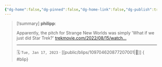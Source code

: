 ```yaml
---
{"dg-home":false,"dg-pinned":false,"dg-home-link":false,"dg-publish":true,"tags":["dgblip"],"disabled rules":["yaml-title","yaml-title-alias","file-name-heading"],"title":"philipp on mastodon @ 2023-01-17","created-date":"2023-01-17T12:47:49","id":109704620877207000,"updated-date":"2025-05-02T08:50:43","dg-path":"blips/109704620877207001.md","permalink":"/blips/109704620877207001/","dgPassFrontmatter":true}
---
```


> [!summary] **philipp**:
>
> Apparently, the pitch for Strange New Worlds was simply 'What if we just did Star Trek?' [trekmovie.com/2022/08/15/watch…](https://trekmovie.com/2022/08/15/watch-strange-new-worlds-showrunner-says-series-pitch-was-what-if-we-just-did-star-trek/)
> - - -
>
> 🗓️ `Tue, Jan 17, 2023` · [[public/blips/109704620877207001\|🔗]]
{ #blip}

